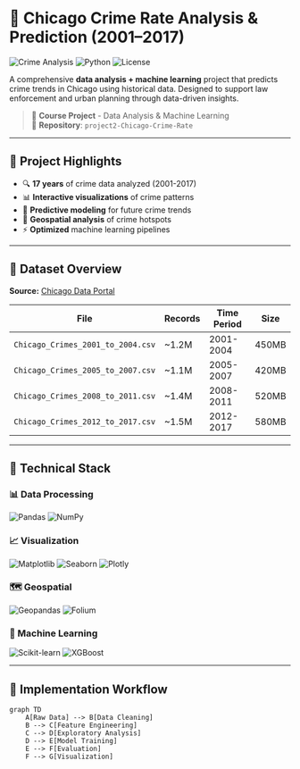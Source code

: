 # 🚨 Chicago Crime Rate Analysis & Prediction (2001–2017)

![Crime Analysis](https://img.shields.io/badge/Analytics-Crime_Data-blue) 
![Python](https://img.shields.io/badge/Python-3.8%2B-brightgreen)
![License](https://img.shields.io/badge/License-MIT-orange)

A comprehensive **data analysis + machine learning** project that predicts crime trends in Chicago using historical data. Designed to support law enforcement and urban planning through data-driven insights.

> 📌 **Course Project** - Data Analysis & Machine Learning  
> 📁 **Repository**: `project2-Chicago-Crime-Rate`

---

## 📌 Project Highlights

- 🔍 **17 years** of crime data analyzed (2001-2017)
- 📊 **Interactive visualizations** of crime patterns
- 🔮 **Predictive modeling** for future crime trends
- 📍 **Geospatial analysis** of crime hotspots
- ⚡ **Optimized** machine learning pipelines

---

## 📂 Dataset Overview

**Source:** [Chicago Data Portal](https://data.cityofchicago.org/)

| File | Records | Time Period | Size |
|------|---------|-------------|------|
| `Chicago_Crimes_2001_to_2004.csv` | ~1.2M | 2001-2004 | 450MB |
| `Chicago_Crimes_2005_to_2007.csv` | ~1.1M | 2005-2007 | 420MB |
| `Chicago_Crimes_2008_to_2011.csv` | ~1.4M | 2008-2011 | 520MB |
| `Chicago_Crimes_2012_to_2017.csv` | ~1.5M | 2012-2017 | 580MB |

---

## 🔧 Technical Stack

### 📊 Data Processing
![Pandas](https://img.shields.io/badge/Pandas-1.3+-blue)
![NumPy](https://img.shields.io/badge/NumPy-1.21+-brightgreen)

### 📈 Visualization
![Matplotlib](https://img.shields.io/badge/Matplotlib-3.5+-orange)
![Seaborn](https://img.shields.io/badge/Seaborn-0.11+-lightblue)
![Plotly](https://img.shields.io/badge/Plotly-5.8+-blueviolet)

### 🗺️ Geospatial
![Geopandas](https://img.shields.io/badge/GeoPandas-0.10+-green)
![Folium](https://img.shields.io/badge/Folium-0.12+-darkgreen)

### 🤖 Machine Learning
![Scikit-learn](https://img.shields.io/badge/Scikit--learn-1.0+-red)
![XGBoost](https://img.shields.io/badge/XGBoost-1.6+-green)

---

## 🚀 Implementation Workflow

```mermaid
graph TD
    A[Raw Data] --> B[Data Cleaning]
    B --> C[Feature Engineering]
    C --> D[Exploratory Analysis]
    D --> E[Model Training]
    E --> F[Evaluation]
    F --> G[Visualization]
